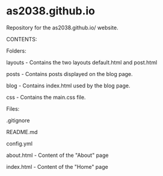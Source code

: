 # as2038.github.io
Repository for the as2038.github.io/ website.

CONTENTS:

Folders:

layouts - Contains the two layouts default.html and post.html

posts - Contains posts displayed on the blog page.

blog - Contains index.html used by the blog page.

css - Contains the main.css file.

Files:

.gitignore

README.md

config.yml

about.html - Content of the "About" page

index.html - Content of the "Home" page

